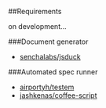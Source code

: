 ##Requirements

on development...

###Document generator

- [senchalabs/jsduck](https://github.com/senchalabs/jsduck "senchalabs/jsduck · GitHub")

###Automated spec runner

- [airportyh/testem](https://github.com/airportyh/testem "airportyh/testem · GitHub")
- [jashkenas/coffee-script](https://github.com/jashkenas/coffee-script "jashkenas/coffee-script · GitHub")
